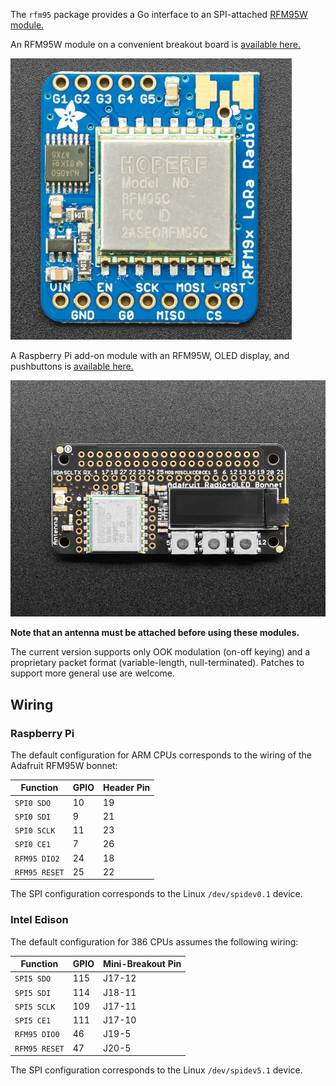 The `rfm95` package provides a Go interface to an SPI-attached
[RFM95W module.](http://www.hoperf.com/modules/lora/RFM95.html)

An RFM95W module on a convenient breakout board
is [available here.](https://www.adafruit.com/products/3072)

![rfm95 module](images/rfm95.jpg)

A Raspberry Pi add-on module with an RFM95W, OLED display, and pushbuttons
is [available here.](https://www.adafruit.com/product/4074)

![rfm95 radiofruit bonnet](images/radiofruit.jpg)

**Note that an antenna must be attached before using these modules.**

The current version supports only OOK modulation (on-off keying)
and a proprietary packet format (variable-length, null-terminated).
Patches to support more general use are welcome.

## Wiring

### Raspberry Pi

The default configuration for ARM CPUs corresponds to
the wiring of the Adafruit RFM95W bonnet:

| Function    | GPIO | Header Pin |
| ----------- | ---- | ---------- |
`SPI0 SDO`   | 10   | 19
`SPI0 SDI`   |  9   | 21
`SPI0 SCLK`   | 11   | 23
`SPI0 CE1`    |  7   | 26
`RFM95 DIO2`  | 24   | 18
`RFM95 RESET` | 25   | 22

The SPI configuration corresponds to the Linux `/dev/spidev0.1` device.

### Intel Edison

The default configuration for 386 CPUs assumes the following wiring:

| Function    | GPIO | Mini-Breakout Pin |
| ----------- | ---- | ----------------- |
`SPI5 SDO`   | 115  | J17-12
`SPI5 SDI`   | 114  | J18-11
`SPI5 SCLK`   | 109  | J17-11
`SPI5 CE1`    | 111  | J17-10
`RFM95 DIO0`  |  46  | J19-5
`RFM95 RESET` |  47  | J20-5

The SPI configuration corresponds to the Linux `/dev/spidev5.1` device.
